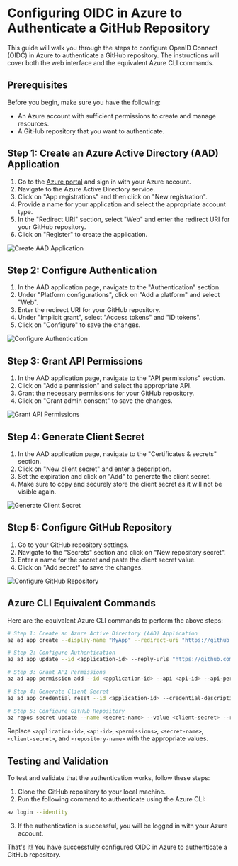 # Configuring OIDC in Azure to Authenticate a GitHub Repository

This guide will walk you through the steps to configure OpenID Connect (OIDC) in Azure to authenticate a GitHub repository. The instructions will cover both the web interface and the equivalent Azure CLI commands.

## Prerequisites

Before you begin, make sure you have the following:

- An Azure account with sufficient permissions to create and manage resources.
- A GitHub repository that you want to authenticate.

## Step 1: Create an Azure Active Directory (AAD) Application

1. Go to the [Azure portal](https://portal.azure.com) and sign in with your Azure account.
2. Navigate to the Azure Active Directory service.
3. Click on "App registrations" and then click on "New registration".
4. Provide a name for your application and select the appropriate account type.
5. In the "Redirect URI" section, select "Web" and enter the redirect URI for your GitHub repository.
6. Click on "Register" to create the application.

![Create AAD Application](https://example.com/create-aad-application.png)

## Step 2: Configure Authentication

1. In the AAD application page, navigate to the "Authentication" section.
2. Under "Platform configurations", click on "Add a platform" and select "Web".
3. Enter the redirect URI for your GitHub repository.
4. Under "Implicit grant", select "Access tokens" and "ID tokens".
5. Click on "Configure" to save the changes.

![Configure Authentication](https://example.com/configure-authentication.png)

## Step 3: Grant API Permissions

1. In the AAD application page, navigate to the "API permissions" section.
2. Click on "Add a permission" and select the appropriate API.
3. Grant the necessary permissions for your GitHub repository.
4. Click on "Grant admin consent" to save the changes.

![Grant API Permissions](https://example.com/grant-api-permissions.png)

## Step 4: Generate Client Secret

1. In the AAD application page, navigate to the "Certificates & secrets" section.
2. Click on "New client secret" and enter a description.
3. Set the expiration and click on "Add" to generate the client secret.
4. Make sure to copy and securely store the client secret as it will not be visible again.

![Generate Client Secret](https://example.com/generate-client-secret.png)

## Step 5: Configure GitHub Repository

1. Go to your GitHub repository settings.
2. Navigate to the "Secrets" section and click on "New repository secret".
3. Enter a name for the secret and paste the client secret value.
4. Click on "Add secret" to save the changes.

![Configure GitHub Repository](https://example.com/configure-github-repository.png)

## Azure CLI Equivalent Commands

Here are the equivalent Azure CLI commands to perform the above steps:

```bash
# Step 1: Create an Azure Active Directory (AAD) Application
az ad app create --display-name "MyApp" --redirect-uri "https://github.com/redirect-uri"

# Step 2: Configure Authentication
az ad app update --id <application-id> --reply-urls "https://github.com/redirect-uri" --oauth2-allow-implicit-flow true

# Step 3: Grant API Permissions
az ad app permission add --id <application-id> --api <api-id> --api-permissions <permissions>

# Step 4: Generate Client Secret
az ad app credential reset --id <application-id> --credential-description "MyClientSecret"

# Step 5: Configure GitHub Repository
az repos secret update --name <secret-name> --value <client-secret> --repository <repository-name>
```

Replace `<application-id>`, `<api-id>`, `<permissions>`, `<secret-name>`, `<client-secret>`, and `<repository-name>` with the appropriate values.

## Testing and Validation

To test and validate that the authentication works, follow these steps:

1. Clone the GitHub repository to your local machine.
2. Run the following command to authenticate using the Azure CLI:

```bash
az login --identity
```

3. If the authentication is successful, you will be logged in with your Azure account.

That's it! You have successfully configured OIDC in Azure to authenticate a GitHub repository.
